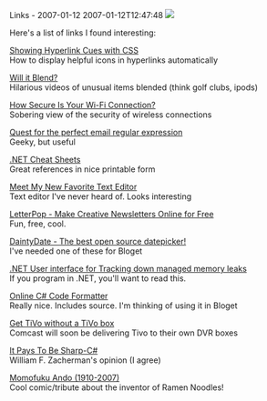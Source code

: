 Links - 2007-01-12
2007-01-12T12:47:48
![](/content/images/blog/WindowsLiveWriter/C3.0Vidoes_F4CC/docarrow%5B8%5D.jpg)

Here's a list of links I found interesting:

[Showing Hyperlink Cues with CSS](http://www.askthecssguy.com/2006/12/showing_hyperlink_cues_with_cs_1.html)   
How to display helpful icons in hyperlinks automatically

[Will it Blend?](http://www.willitblend.com/)   
Hilarious videos of unusual items blended (think golf clubs, ipods)

[How Secure Is Your Wi-Fi Connection?  
](http://pogue.blogs.nytimes.com/2007/01/04/04pogue-email/)Sobering view of the security of wireless connections

[Quest for the perfect email regular expression](http://blog.krugle.com/?p=208)   
Geeky, but useful

[.NET Cheat Sheets  
](http://john-sheehan.com/blog/index.php/net-cheat-sheets/)Great references in nice printable form

[Meet My New Favorite Text Editor](http://ryanfarley.com/blog/archive/2006/10/09/34249.aspx)   
Text editor I've never heard of. Looks interesting

[LetterPop - Make Creative Newsletters Online for Free  
](http://www.letterpop.com/)Fun, free, cool.

[DaintyDate - The best open source datepicker!](http://www.codeproject.com/useritems/ASPNET_JS_Calendar.asp)   
I've needed one of these for Bloget

[.NET User interface for Tracking down managed memory leaks](http://granell.net/martin/Posts/Post.aspx?postId=195)   
If you program in .NET, you'll want to read this.

[Online C# Code Formatter](http://www.manoli.net/csharpformat/)   
Really nice. Includes source. I'm thinking of using it in Bloget

[Get TiVo without a TiVo box  
](http://crave.cnet.com/8301-1_105-9677020-1.html?part=rss&tag=feed&subj=Crave)Comcast will soon be delivering Tivo to their own DVR boxes

[It Pays To Be Sharp-C#](http://mcpmag.com/columns/article.asp?EditorialsID=1565)   
William F. Zacherman's opinion (I agree)

[Momofuku Ando (1910-2007)  
](http://www.phdcomics.com/comics.php?f=807)Cool comic/tribute about the inventor of Ramen Noodles!
